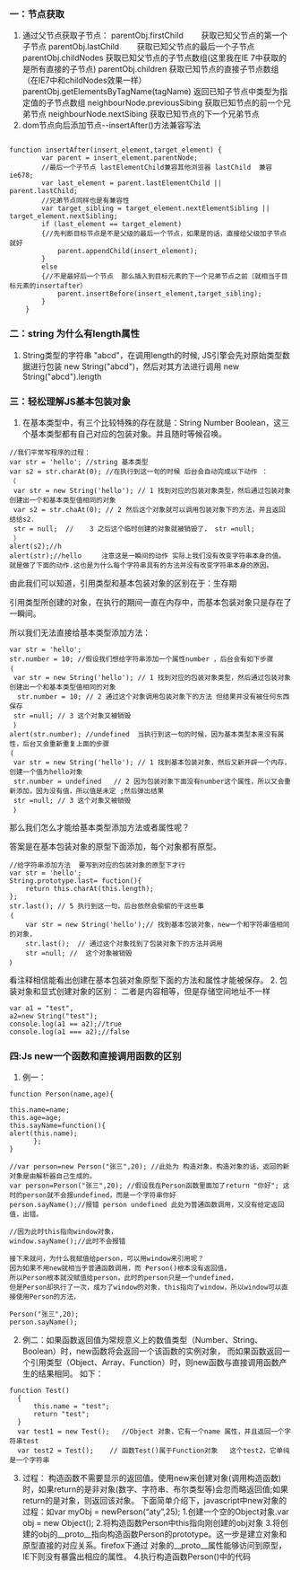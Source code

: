 ### 一：节点获取

1. 通过父节点获取子节点：
parentObj.firstChild　　     获取已知父节点的第一个子节点 
parentObj.lastChild　　      获取已知父节点的最后一个子节点
parentObj.childNodes         获取已知父节点的子节点数组(这里我在IE 7中获取的是所有直接的子节点)
parentObj.children           获取已知节点的直接子节点数组（在IE7中和childNodes效果一样）
parentObj.getElementsByTagName(tagName)     返回已知子节点中类型为指定值的子节点数组
neighbourNode.previousSibing  获取已知节点的前一个兄弟节点
neighbourNode.nextSibing      获取已知节点的下一个兄弟节点
2. dom节点向后添加节点--insertAfter()方法兼容写法
```

function insertAfter(insert_element,target_element) {
        var parent = insert_element.parentNode;
        //最后一个子节点 lastElementChild兼容其他浏览器 lastChild  兼容ie678;
        var last_element = parent.lastElementChild || parent.lastChild;
        //兄弟节点同样也是有兼容性
        var target_sibling = target_element.nextElementSibling || target_element.nextSibling;
        if (last_element == target_element)
        {//先判断目标节点是不是父级的最后一个节点，如果是的话，直接给父级加子节点就好
            parent.appendChild(insert_element);
        }
        else
        {//不是最好后一个节点  那么插入到目标元素的下一个兄弟节点之前（就相当于目标元素的insertafter）
            parent.insertBefore(insert_element,target_sibling);
        }
    }
```
### 二：string 为什么有length属性
1. String类型的字符串 "abcd"，在调用length的时候, JS引擎会先对原始类型数据进行包装    new String("abcd")，然后对其方法进行调用   new String("abcd").length

### 三：轻松理解JS基本包装对象
1. 在基本类型中，有三个比较特殊的存在就是：String Number Boolean，这三个基本类型都有自己对应的包装对象。并且随时等候召唤。
```
//我们平常写程序的过程：
var str = 'hello'; //string 基本类型
var s2 = str.charAt(0); //在执行到这一句的时候 后台会自动完成以下动作 ：
（ 
 var str = new String('hello'); // 1 找到对应的包装对象类型，然后通过包装对象创建出一个和基本类型值相同的对象
 var s2 = str.chaAt(0); // 2 然后这个对象就可以调用包装对象下的方法，并且返回结给s2.
 str = null;  //    3 之后这个临时创建的对象就被销毁了， str =null; 
 ） 
alert(s2);//h 
alert(str);//hello     注意这是一瞬间的动作 实际上我们没有改变字符串本身的值。就是做了下面的动作.这也是为什么每个字符串具有的方法并没有改变字符串本身的原因。
```
由此我们可以知道，引用类型和基本包装对象的区别在于：生存期

引用类型所创建的对象，在执行的期间一直在内存中，而基本包装对象只是存在了一瞬间。

所以我们无法直接给基本类型添加方法：
```
var str = 'hello';
str.number = 10; //假设我们想给字符串添加一个属性number ，后台会有如下步骤
｛ 
 var str = new String('hello'); // 1 找到对应的包装对象类型，然后通过包装对象创建出一个和基本类型值相同的对象
  str.number = 10; // 2 通过这个对象调用包装对象下的方法 但结果并没有被任何东西保存
 str =null; // 3 这个对象又被销毁
 ｝
alert(str.number); //undefined  当执行到这一句的时候，因为基本类型本来没有属性，后台又会重新重复上面的步骤
｛ 
 var str = new String('hello'); // 1 找到基本包装对象，然后又新开辟一个内存，创建一个值为hello对象
 str.number = undefined   // 2 因为包装对象下面没有number这个属性，所以又会重新添加，因为没有值，所以值是未定 ;然后弹出结果
 str =null; // 3 这个对象又被销毁
 ｝
```
那么我们怎么才能给基本类型添加方法或者属性呢？

答案是在基本包装对象的原型下面添加，每个对象都有原型。
```
//给字符串添加方法  要写到对应的包装对象的原型下才行
var str = 'hello';
String.prototype.last= fuction(){ 
    return this.charAt(this.length);
}; 
str.last(); // 5 执行到这一句，后台依然会偷偷的干这些事
｛ 
    var str = new String('hello');// 找到基本包装对象，new一个和字符串值相同的对象，
    str.last();  // 通过这个对象找到了包装对象下的方法并调用 
    str =null; //  这个对象被销毁
｝
```
看注释相信能看出创建在基本包装对象原型下面的方法和属性才能被保存。
2. 包装对象和显式创建对象的区别：
二者是内容相等，但是存储空间地址不一样
```
var a1 = "test",
a2=new String("test");
console.log(a1 == a2);//true
console.log(a1 === a2);//false
```
### 四:Js new一个函数和直接调用函数的区别
1. 例一：
```
function Person(name,age){  
  
this.name=name;  
this.age=age;  
this.sayName=function(){  
alert(this.name);  
      };  
}  
  
//var person=new Person("张三",20); //此处为 构造对象，构造对象的话，返回的新对象是由解析器自己生成的。  
var person=Person("张三",20); //假设我在Person函数里面加了return "你好"; 这时的person就不会报undefined，而是一个字符串你好  
person.sayName();//报错 person undefined 此处为普通函数调用，又没有给定返回值，出错。  
  
//因为此时this指向window对象，  
window.sayName();//此时不会报错  
  
接下来就问，为什么我赋值给person，可以用window来引用呢？  
因为如果不用new就相当于普通函数调用，而 Person()根本没有返回值，  
所以Person根本就没赋值给person，此时的person只是一个undefined，  
但是Person却执行了一次，成为了window的对象，this指向了window，所以window可以直接使用Person的方法，  
  
Person("张三",20);  
person.sayName();  
```
2. 例二：如果函数返回值为常规意义上的数值类型（Number、String、Boolean）时，new函数将会返回一个该函数的实例对象，
而如果函数返回一个引用类型（Object、Array、Function）时，则new函数与直接调用函数产生的结果相同。
如下：
```
function Test()  
  {  
      this.name = "test";  
      return "test";  
  }  
  var test1 = new Test();   //Object 对象，它有一个name 属性，并且返回一个字符串test  
  var test2 = Test();    // 函数Test()属于Function对象   这个test2，它单纯是一个字符串  
```
3. 过程：
构造函数不需要显示的返回值。使用new来创建对象(调用构造函数)时，如果return的是非对象(数字、字符串、布尔类型等)会忽而略返回值;如果return的是对象，则返回该对象。
下面简单介绍下，javascript中new对象的过程：如var myObj = newPerson(“aty”,25);
1.创建一个空的Object对象.var obj = new Object();
2.将构造函数Person中this指向刚创建的obj对象
3.将创建的obj的__proto__指向构造函数Person的prototype。这一步是建立对象和原型直接的对应关系。firefox下通过
对象的__proto__属性能够访问到原型，IE下则没有暴露出相应的属性。
4.执行构造函数Person()中的代码